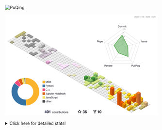 ![PuQing](https://user-images.githubusercontent.com/27223114/171565019-9a56fae6-b08b-421f-99db-7e830da42371.png)

![](./profile-3d-contrib/profile-season-animate.svg)

<details>
<summary>Click here for detailed stats!</summary>

<!--START_SECTION:waka-->
![Lines of code](https://img.shields.io/badge/From%20Hello%20World%20I%27ve%20Written-1.0%20million%20lines%20of%20code-blue)

**🐱 My GitHub Data** 

> 📦 260.4 kB Used in GitHub's Storage 
 > 
> 🏆 423 Contributions in the Year 2023
 > 
> 🚫 Not Opted to Hire
 > 
> 📜 38 Public Repositories 
 > 
> 🔑 27 Private Repositories 
 > 
**I'm an Early 🐤** 

```text
🌞 Morning                350 commits         ██░░░░░░░░░░░░░░░░░░░░░░░   09.41 % 
🌆 Daytime                1829 commits        ████████████░░░░░░░░░░░░░   49.17 % 
🌃 Evening                709 commits         █████░░░░░░░░░░░░░░░░░░░░   19.06 % 
🌙 Night                  832 commits         ██████░░░░░░░░░░░░░░░░░░░   22.37 % 
```


📊 **This Week I Spent My Time On** 

```text
💬 Programming Languages: 
C++                      2 hrs 52 mins       ███████████████░░░░░░░░░░   61.04 % 
Python                   1 hr 39 mins        █████████░░░░░░░░░░░░░░░░   35.08 % 
TOML                     3 mins              ░░░░░░░░░░░░░░░░░░░░░░░░░   01.40 % 
CMake                    3 mins              ░░░░░░░░░░░░░░░░░░░░░░░░░   01.30 % 
Markdown                 3 mins              ░░░░░░░░░░░░░░░░░░░░░░░░░   01.09 % 

🔥 Editors: 
VS Code                  4 hrs 39 mins       █████████████████████████   98.91 % 
Obsidian                 3 mins              ░░░░░░░░░░░░░░░░░░░░░░░░░   01.09 % 

💻 Operating System: 
Linux                    4 hrs 35 mins       ████████████████████████░   97.52 % 
Windows                  7 mins              █░░░░░░░░░░░░░░░░░░░░░░░░   02.48 % 
```


<!--END_SECTION:waka-->
</details>
